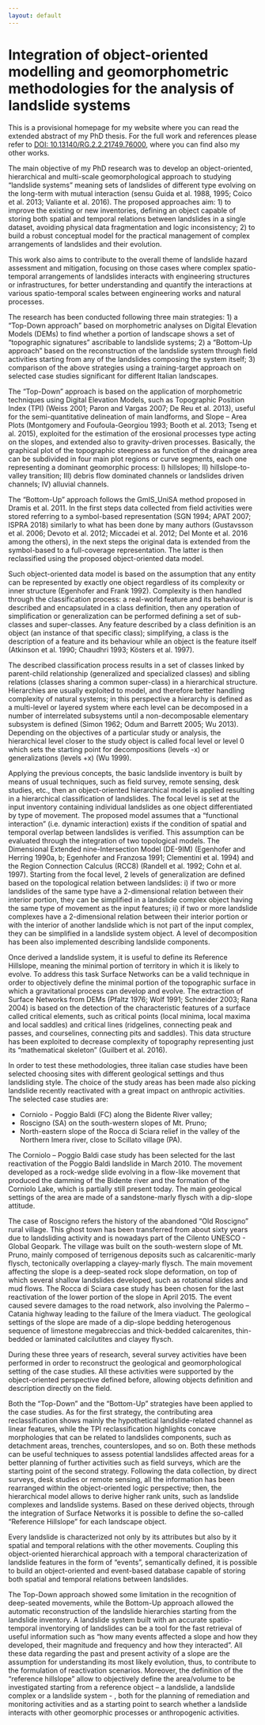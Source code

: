 ```yaml
---
layout: default
---
```


# Integration of object-oriented modelling and geomorphometric methodologies for the analysis of landslide systems

This is a provisional homepage for my website where you can read the extended abstract of my PhD thesis.
For the full work and references please refer to <a href="http://dx.doi.org/10.13140/RG.2.2.21749.76000">DOI: 10.13140/RG.2.2.21749.76000</a>, where you can find also my other works.

The main objective of my PhD research was to develop an object-oriented, hierarchical and multi-scale geomorphological approach to studying “landslide systems” meaning sets of landslides of different type evolving on the long-term with mutual interaction (sensu Guida et al. 1988, 1995; Coico et al. 2013; Valiante et al. 2016). The proposed approaches aim: 1) to improve the existing or new inventories, defining an object capable of storing both spatial and temporal relations between landslides in a single dataset, avoiding physical data fragmentation and logic inconsistency; 2) to build a robust conceptual model for the practical management of complex arrangements of landslides and their evolution.

This work also aims to contribute to the overall theme of landslide hazard assessment and mitigation, focusing on those cases where complex spatio-temporal arrangements of landslides interacts with engineering structures or infrastructures, for better understanding and quantify the interactions at various spatio-temporal scales between engineering works and natural processes.

The research has been conducted following three main strategies: 1) a “Top-Down approach” based on morphometric analyses on Digital Elevation Models (DEMs) to find whether a portion of landscape shows a set of “topographic signatures” ascribable to landslide systems; 2) a “Bottom-Up approach” based on the reconstruction of the landslide system through field activities starting from any of the landslides composing the system itself; 3) comparison of the above strategies using a training-target approach on selected case studies significant for different Italian landscapes.

The “Top-Down” approach is based on the application of morphometric techniques using Digital Elevation Models, such as Topographic Position Index (TPI) (Weiss 2001; Paron and Vargas 2007; De Reu et al. 2013), useful for the semi-quantitative delineation of main landforms, and Slope – Area Plots (Montgomery and Foufoula-Georgiou 1993; Booth et al. 2013; Tseng et al. 2015), exploited for the estimation of the erosional processes type acting on the slopes, and extended also to gravity-driven processes. Basically, the graphical plot of the topographic steepness as function of the drainage area can be subdivided in four main plot regions or curve segments, each one representing a dominant geomorphic process: I) hillslopes; II) hillslope-to-valley transition; III) debris flow dominated channels or landslides driven channels; IV) alluvial channels.

The “Bottom-Up” approach follows the GmIS_UniSA method proposed in Dramis et al. 2011. In the first steps data collected from field activities were stored referring to a symbol-based representation (SGN 1994; APAT 2007; ISPRA 2018) similarly to what has been done by many authors (Gustavsson et al. 2006; Devoto et al. 2012; Miccadei et al. 2012; Del Monte et al. 2016 among the others), in the next steps the original data is extended from the symbol-based to a full-coverage representation. The latter is then reclassified using the proposed object-oriented data model.

Such object-oriented data model is based on the assumption that any entity can be represented by exactly one object regardless of its complexity or inner structure (Egenhofer and Frank 1992). Complexity is then handled through the classification process: a real-world feature and its behaviour is described and encapsulated in a class definition, then any operation of simplification or generalization can be performed defining a set of sub-classes and super-classes. Any feature described by a class definition is an object (an instance of that specific class); simplifying, a class is the description of a feature and its behaviour while an object is the feature itself (Atkinson et al. 1990; Chaudhri 1993; Kösters et al. 1997).

The described classification process results in a set of classes linked by parent-child relationship (generalized and specialized classes) and sibling relations (classes sharing a common super-class) in a hierarchical structure. Hierarchies are usually exploited to model, and therefore better handling complexity of natural systems; in this perspective a hierarchy is defined as a multi-level or layered system where each level can be decomposed in a number of interrelated subsystems until a non-decomposable elementary subsystem is defined (Simon 1962; Odum and Barrett 2005; Wu 2013). Depending on the objectives of a particular study or analysis, the hierarchical level closer to the study object is called focal level or level 0 which sets the starting point for decompositions (levels -x) or generalizations (levels +x) (Wu 1999).

Applying the previous concepts, the basic landslide inventory is built by means of usual techniques, such as field survey, remote sensing, desk studies, etc., then an object-oriented hierarchical model is applied resulting in a hierarchical classification of landslides. The focal level is set at the input inventory containing individual landslides as one object differentiated by type of movement. The proposed model assumes that a “functional interaction” (i.e. dynamic interaction) exists if the condition of spatial and temporal overlap between landslides is verified. This assumption can be evaluated through the integration of two topological models. The Dimensional Extended nine-Intersection Model (DE-9IM) (Egenhofer and Herring 1990a, b; Egenhofer and Franzosa 1991; Clementini et al. 1994) and the Region Connection Calculus (RCC8) (Randell et al. 1992; Cohn et al. 1997). Starting from the focal level, 2 levels of generalization are defined based on the topological relation between landslides: i) if two or more landslides of the same type have a 2-dimensional relation between their interior portion, they can be simplified in a landslide complex object having the same type of movement as the input features; ii) if two or more landslide complexes have a 2-dimensional relation between their interior portion or with the interior of another landslide which is not part of the input complex, they can be simplified in a landslide system object. A level of decomposition has been also implemented describing landslide components.

Once derived a landslide system, it is useful to define its Reference Hillslope, meaning the minimal portion of territory in which it is likely to evolve. To address this task Surface Networks can be a valid technique in order to objectively define the minimal portion of the topographic surface in which a gravitational process can develop and evolve. The extraction of Surface Networks from DEMs (Pfaltz 1976; Wolf 1991; Schneider 2003; Rana 2004) is based on the detection of the characteristic features of a surface called critical elements, such as critical points (local minima, local maxima and local saddles) and critical lines (ridgelines, connecting peak and passes, and courselines, connecting pits and saddles). This data structure has been exploited to decrease complexity of topography representing just its “mathematical skeleton” (Guilbert et al. 2016).

In order to test these methodologies, three italian case studies have been selected choosing sites with different geological settings and thus landsliding style. The choice of the study areas has been made also picking landslide recently reactivated with a great impact on anthropic activities. The selected case studies are:
 - Corniolo - Poggio Baldi (FC) along the Bidente River valley;
 - Roscigno (SA) on the south-western slopes of Mt. Pruno;
 - North-eastern slope of the Rocca di Sciara relief in the valley of the Northern Imera river, close to Scillato village (PA).
 
The Corniolo – Poggio Baldi case study has been selected for the last reactivation of the Poggio Baldi landslide in March 2010. The movement developed as a rock-wedge slide evolving in a flow-like movement that produced the damming of the Bidente river and the formation of the Corniolo Lake, which is partially still present today. The main geological settings of the area are made of a sandstone-marly flysch with a dip-slope attitude.

The case of Roscigno refers the history of the abandoned “Old Roscigno” rural village. This ghost town has been transferred from about sixty years due to landsliding activity and is nowadays part of the Cilento UNESCO - Global Geopark. The village was built on the south-western slope of Mt. Pruno, mainly composed of terrigenous deposits such as calcarenitic-marly flysch, tectonically overlapping a clayey-marly flysch. The main movement affecting the slope is a deep-seated rock slope deformation, on top of which several shallow landslides developed, such as rotational slides and mud flows.
The Rocca di Sciara case study has been chosen for the last reactivation of the lower portion of the slope in April 2015. The event caused severe damages to the road network, also involving the Palermo – Catania highway leading to the failure of the Imera viaduct. The geological settings of the slope are made of a dip-slope bedding heterogenous sequence of limestone megabreccias and thick-bedded calcarenites, thin-bedded or laminated calcilutites and clayey flysch.

During these three years of research, several survey activities have been performed in order to reconstruct the geological and geomorphological setting of the case studies. All these activities were supported by the object-oriented perspective defined before, allowing objects definition and description directly on the field.

Both the “Top-Down” and the “Bottom-Up” strategies have been applied to the case studies. As for the first strategy, the contributing area reclassification shows mainly the hypothetical landslide-related channel as linear features, while the TPI reclassification highlights concave morphologies that can be related to landslides components, such as detachment areas, trenches, counterslopes, and so on. Both these methods can be useful techniques to assess potential landslides affected areas for a better planning of further activities such as field surveys, which are the starting point of the second strategy. Following the data collection, by direct surveys, desk studies or remote sensing, all the information has been rearranged within the object-oriented logic perspective; then, the hierarchical model allows to derive higher rank units, such as landslide complexes and landslide systems. Based on these derived objects, through the integration of Surface Networks it is possible to define the so-called “Reference Hillslope” for each landscape object.

Every landslide is characterized not only by its attributes but also by it spatial and temporal relations with the other movements. Coupling this object-oriented hierarchical approach with a temporal characterization of landslide features in the form of “events”, semantically defined, it is possible to build an object-oriented and event-based database capable of storing both spatial and temporal relations between landslides.

The Top-Down approach showed some limitation in the recognition of deep-seated movements, while the Bottom-Up approach allowed the automatic reconstruction of the landslide hierarchies starting from the landslide inventory. A landslide system built with an accurate spatio-temporal inventorying of landslides can be a tool for the fast retrieval of useful information such as “how many events affected a slope and how they developed, their magnitude and frequency and how they interacted”. All these data regarding the past and present activity of a slope are the assumption for understanding its most likely evolution, thus, to contribute to the formulation of reactivation scenarios. Moreover, the definition of the “reference hillslope” allow to objectively define the area/volume to be investigated starting from a reference object – a landslide, a landslide complex or a landslide system - , both for the planning of remediation and monitoring activities and as a starting point to search whether a landslide interacts with other geomorphic processes or anthropogenic activities.


